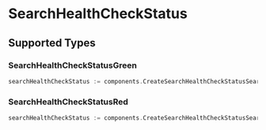 # SearchHealthCheckStatus


## Supported Types

### SearchHealthCheckStatusGreen

```go
searchHealthCheckStatus := components.CreateSearchHealthCheckStatusSearchHealthCheckStatusGreen(components.SearchHealthCheckStatusGreen{/* values here */})
```

### SearchHealthCheckStatusRed

```go
searchHealthCheckStatus := components.CreateSearchHealthCheckStatusSearchHealthCheckStatusRed(components.SearchHealthCheckStatusRed{/* values here */})
```

